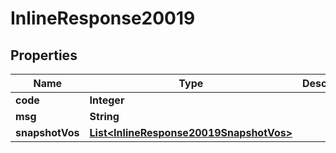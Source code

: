 # InlineResponse20019

## Properties
Name | Type | Description | Notes
------------ | ------------- | ------------- | -------------
**code** | **Integer** |  |  [optional]
**msg** | **String** |  |  [optional]
**snapshotVos** | [**List&lt;InlineResponse20019SnapshotVos&gt;**](InlineResponse20019SnapshotVos.md) |  |  [optional]
